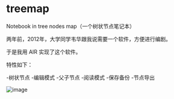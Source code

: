 treemap
=======

Notebook in tree nodes map（一个树状节点笔记本）


两年前，2012年，大学同学韦华跟我说需要一个软件，方便进行编剧。


于是我用 AIR  实现了这个软件。


特性如下：


-树状节点
-编辑模式
-父子节点
-阅读模式
-保存备份
-节点导出


![image](https://github.com/moketao/treemap/pic.png)
